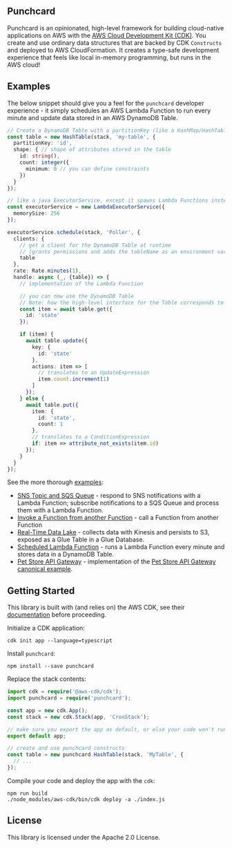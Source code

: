 ## Punchcard

Punchcard is an opinionated, high-level framework for building cloud-native applications on AWS with the [AWS Cloud Development Kit (CDK)](https://github.com/awslabs/aws-cdk). You create and use ordinary data structures that are backed by CDK `Constructs` and deployed to AWS CloudFormation. It creates a type-safe development experience that feels like local in-memory programming, but runs in the AWS cloud!

## Examples

The below snippet should give you a feel for the `punchcard` developer experience - it simply schedules an AWS Lambda Function to run every minute and update data stored in an AWS DynamoDB Table.

```ts
// Create a DynamoDB Table with a partitionKey (like a HashMap/HashTable)
const table = new HashTable(stack, 'my-table', {
  partitionKey: 'id',
  shape: { // shape of attributes stored in the table
    id: string(),
    count: integer({
      minimum: 0 // you can define constraints
    })
  }
});

// like a java ExecutorService, except it spawns Lambda Functions instead of Threads
const executorService = new LambdaExecutorService({
  memorySize: 256
});

executorService.schedule(stack, 'Poller', {
  clients: {
    // get a client for the DynamoDB Table at runtime
    // (grants permissions and adds the tableName as an environment variable)
    table
  },
  rate: Rate.minutes(1),
  handle: async (_, {table}) => {
    // implementation of the Lambda Function

    // you can now use the DynamoDB Table
    // Note: how the high-level interface for the Table corresponds to its definition
    const item = await table.get({
      id: 'state'
    });

    if (item) {
      await table.update({
        key: {
          id: 'state'
        },
        actions: item => [
          // translates to an UpdateExpression
          item.count.increment(1)
        ]
      });
    } else {
      await table.put({
        item: {
          id: 'state',
          count: 1
        },
        // translates to a ConditionExpression
        if: item => attribute_not_exists(item.id)
      });
    }
  }
});
```

See the more thorough [examples](https://github.com/sam-goodwin/punchcard/blob/master/examples/lib):
* [SNS Topic and SQS Queue](https://github.com/sam-goodwin/punchcard/blob/master/examples/lib/topic-and-queue.ts) - respond to SNS notifications with a Lambda Function; subscribe notifications to a SQS Queue and process them with a Lambda Function.
* [Invoke a Function from another Function](https://github.com/sam-goodwin/punchcard/blob/master/examples/lib/invoke-function.ts) - call a Function from another Function
* [Real-Time Data Lake](https://github.com/sam-goodwin/punchcard/blob/master/examples/lib/data-lake.ts) - collects data with Kinesis and persists to S3, exposed as a Glue Table in a Glue Database.
* [Scheduled Lambda Function](https://github.com/sam-goodwin/punchcard/blob/master/examples/lib/scheduled-function.ts) - runs a Lambda Function every minute and stores data in a DynamoDB Table.
* [Pet Store API Gateway](https://github.com/sam-goodwin/punchcard/blob/master/examples/lib/pet-store-apigw.ts) - implementation of the [Pet Store API Gateway canonical example](https://docs.aws.amazon.com/apigateway/latest/developerguide/api-gateway-create-api-from-example.html).

## Getting Started 

This library is built with (and relies on) the AWS CDK, see their [documentation](https://docs.aws.amazon.com/cdk/latest/guide/what-is.html) before proceeding.

Initialize a CDK application:
```shell
cdk init app --language=typescript
```

Install `punchcard`:

```shell
npm install --save punchcard
```

Replace the stack contents:

```ts
import cdk = require('@aws-cdk/cdk');
import punchcard = require('punchcard');

const app = new cdk.App();
const stack = new cdk.Stack(app, 'CronStack');

// make sure you export the app as default, or else your code won't run at runtime
export default app;

// create and use punchcard constructs
const table = new punchcard.HashTable(stack, 'MyTable', {
  // ...
});
```

Compile your code and deploy the app with the `cdk`:

```shell
npm run build
./node_modules/aws-cdk/bin/cdk deploy -a ./index.js
```

## License

This library is licensed under the Apache 2.0 License. 
